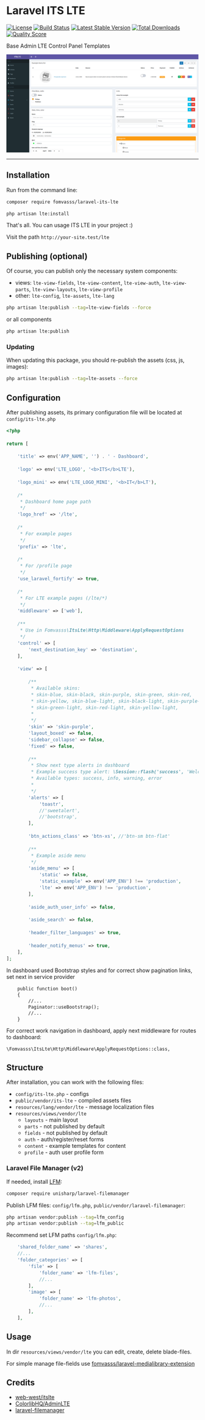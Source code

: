 # Laravel ITS LTE

[![License](https://img.shields.io/packagist/l/fomvasss/laravel-its-lte.svg?style=for-the-badge)](https://packagist.org/packages/fomvasss/laravel-its-lte)
[![Build Status](https://img.shields.io/github/stars/fomvasss/laravel-its-lte.svg?style=for-the-badge)](https://github.com/fomvasss/laravel-its-lte)
[![Latest Stable Version](https://img.shields.io/packagist/v/fomvasss/laravel-its-lte.svg?style=for-the-badge)](https://packagist.org/packages/fomvasss/laravel-its-lte)
[![Total Downloads](https://img.shields.io/packagist/dt/fomvasss/laravel-its-lte.svg?style=for-the-badge)](https://packagist.org/packages/fomvasss/laravel-its-lte)
[![Quality Score](https://img.shields.io/scrutinizer/g/fomvasss/laravel-its-lte.svg?style=for-the-badge)](https://scrutinizer-ci.com/g/fomvasss/laravel-its-lte)

Base Admin LTE Control Panel Templates

![screenshot](public/img/screen.png)

----------

## Installation

Run from the command line:

```bash
composer require fomvasss/laravel-its-lte
```

```bash
php artisan lte:install
```

That's all. You can usage ITS LTE in your project :) 

Visit the path `http://your-site.test/lte` 


## Publishing (optional)
Of course, you can publish only the necessary system components:
- views:
`lte-view-fields`, `lte-view-content`, `lte-view-auth`, `lte-view-parts`, `lte-view-layouts`, `lte-view-profile`
- other:
`lte-config`, `lte-assets`, `lte-lang`

```bash
php artisan lte:publish --tag=lte-view-fields --force
```
or all components
```bash
php artisan lte:publish
```

### Updating 
When updating this package, you should re-publish the assets (css, js, images):
```bash
php artisan lte:publish --tag=lte-assets --force
```

## Configuration

After publishing assets, its primary configuration file will be located at `config/its-lte.php`
```php
<?php

return [

    'title' => env('APP_NAME', '') . ' - Dashboard',

    'logo' => env('LTE_LOGO', '<b>ITS</b>LTE'),

    'logo_mini' => env('LTE_LOGO_MINI', '<b>IT</b>LT'),

    /*
     * Dashboard home page path
     */
    'logo_href' => '/lte',

    /*
     * For example pages
     */
    'prefix' => 'lte',

    /*
     * For /profile page
     */
    'use_laravel_fortify' => true,

    /*
     * For LTE example pages (/lte/*)
     */
    'middleware' => ['web'],

    /**
     * Use in Fomvasss\ItsLte\Http\Middleware\ApplyRequestOptions
     */
    'control' => [
        'next_destination_key' => 'destination',
    ],

    'view' => [

        /**
         * Available skins:
         * skin-blue, skin-black, skin-purple, skin-green, skin-red,
         * skin-yellow, skin-blue-light, skin-black-light, skin-purple-light,
         * skin-green-light, skin-red-light, skin-yellow-light,
         *
         */
        'skin' => 'skin-purple',
        'layout_boxed' => false,
        'sidebar_collapse' => false,
        'fixed' => false,

        /**
         * Show next type alerts in dashboard
         * Example success type alert: \Session::flash('success', 'Welcome to Laravel Admin LTE!');
         * Available types: success, info, warning, error
         *
         */
        'alerts' => [
            'toastr',
            //'sweetalert',
            //'bootstrap',
        ],

        'btn_actions_class' => 'btn-xs', //'btn-sm btn-flat'

        /**
         * Example aside menu
         */
        'aside_menu' => [
            'static' => false,
            'static_example' => env('APP_ENV') !== 'production',
            'lte' => env('APP_ENV') !== 'production',
        ],

        'aside_auth_user_info' => false,

        'aside_search' => false,

        'header_filter_languages' => true,

        'header_notify_menus' => true,
    ],
];
```

In dashboard used Bootstrap styles and for correct show pagination links, set next in service provider
```
    public function boot()
    {
        //...
        Paginator::useBootstrap();
        //...
    }
```

For correct work navigation in dashboard, apply next middleware for routes to dashboard:
```
\Fomvasss\ItsLte\Http\Middleware\ApplyRequestOptions::class,
```

## Structure

After installation, you can work with the following files:

- `config/its-lte.php` - configs
- `public/vendor/its-lte` - compiled assets files
- `resources/lang/vendor/lte` - message localization files
- `resources/views/vendor/lte`
    - `layouts` - main layout
    - `parts` - not published by default
    - `fields` - not published by default
    - `auth` - auth/register/reset forms
    - `content` - example templates for content
    - `profile` - auth user profile form

### Laravel File Manager (v2)   
If needed, install [LFM](https://github.com/UniSharp/laravel-filemanager):

```bash
composer require unisharp/laravel-filemanager
```

Publish LFM files: `config/lfm.php`, `public/vendor/laravel-filemanager`:
```bash
php artisan vendor:publish --tag=lfm_config
php artisan vendor:publish --tag=lfm_public
```
Recommend set LFM paths `config/lfm.php`:
```php
    'shared_folder_name' => 'shares',
    //...
    'folder_categories' => [
        'file' => [
            'folder_name' => 'lfm-files',
            //...
        ],
        'image' => [
            'folder_name' => 'lfm-photos',
            //...
        ],      
    ],
```

## Usage

In dir `resources/views/vendor/lte` you can edit, create, delete blade-files.

For simple manage file-fields use [fomvasss/laravel-medialibrary-extension](https://github.com/fomvasss/laravel-medialibrary-extension)

## Credits
- [web-west/itslte](https://github.com/web-west/itslte)
- [ColorlibHQ/AdminLTE](https://github.com/ColorlibHQ/AdminLTE)
- [laravel-filemanager](https://unisharp.github.io/laravel-filemanager/)